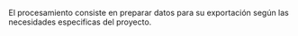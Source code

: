 El procesamiento consiste en preparar datos para su exportación según las necesidades especificas del proyecto.